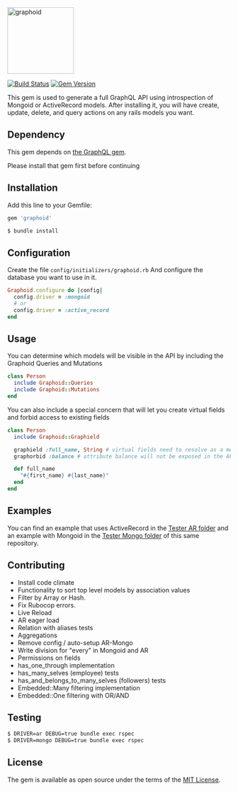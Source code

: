 
<img src="https://d3a1eqpdtt5fg4.cloudfront.net/items/0T0M3O2R1q2W3i1p3e0A/graphoid.png" height="150" alt="graphoid"/>

[![Build Status](https://travis-ci.org/maxiperezc/graphoid.svg?branch=master)](https://travis-ci.org/maxiperezc/graphoid)
[![Gem Version](https://badge.fury.io/rb/graphoid.svg)](https://rubygems.org/gems/graphoid)

This gem is used to generate a full GraphQL API using introspection of Mongoid or ActiveRecord models.
After installing it, you will have create, update, delete, and query actions on any rails models you want.

## Dependency
This gem depends on [the GraphQL gem](https://github.com/rmosolgo/graphql-ruby).

Please install that gem first before continuing

## Installation
Add this line to your Gemfile:

```ruby
gem 'graphoid'
```

```bash
$ bundle install
```

## Configuration
Create the file `config/initializers/graphoid.rb`
And configure the database you want to use in it.

```ruby
Graphoid.configure do |config|
  config.driver = :mongoid
  # or
  config.driver = :active_record
end
```

## Usage
You can determine which models will be visible in the API by including the Graphoid Queries and Mutations

```ruby
class Person
  include Graphoid::Queries
  include Graphoid::Mutations
end
```

You can also include a special concern that will let you create virtual fields and forbid access to existing fields
```ruby
class Person
  include Graphoid::Graphield

  graphield :full_name, String # virtual fields need to resolve as a method
  graphorbid :balance # attribute balance will not be exposed in the API

  def full_name
    "#{first_name} #{last_name}"
  end
end
```

## Examples
You can find an example that uses ActiveRecord in the [Tester AR folder](https://github.com/maxiperezc/graphoid/tree/master/spec/tester_ar) and an example with Mongoid in the [Tester Mongo folder](https://github.com/maxiperezc/graphoid/tree/master/spec/tester_mongo) of this same repository.

## Contributing
- Install code climate
- Functionality to sort top level models by association values
- Filter by Array or Hash.
- Fix Rubocop errors.
- Live Reload
- AR eager load
- Relation with aliases tests
- Aggregations
- Remove config / auto-setup AR-Mongo
- Write division for "every" in Mongoid and AR
- Permissions on fields
- has_one_through implementation
- has_many_selves (employee) tests
- has_and_belongs_to_many_selves (followers) tests
- Embedded::Many filtering implementation
- Embedded::One filtering with OR/AND

## Testing
```bash
$ DRIVER=ar DEBUG=true bundle exec rspec
$ DRIVER=mongo DEBUG=true bundle exec rspec
```

## License
The gem is available as open source under the terms of the [MIT License](http://opensource.org/licenses/MIT).
